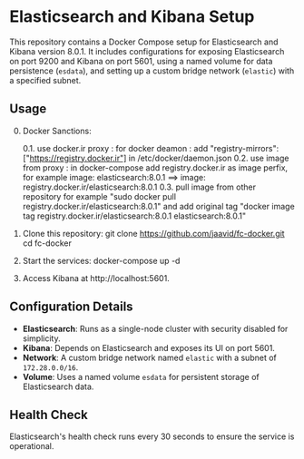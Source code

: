 # Elasticsearch and Kibana Setup

This repository contains a Docker Compose setup for Elasticsearch and Kibana version 8.0.1. 
It includes configurations for exposing Elasticsearch on port 9200 and Kibana on port 5601, using a named volume for data persistence (`esdata`), and setting up a custom bridge network (`elastic`) with a specified subnet.

## Usage
0. Docker Sanctions:

    0.1. use docker.ir proxy : for docker deamon : add "registry-mirrors": ["https://registry.docker.ir"] in /etc/docker/daemon.json
    0.2. use image from proxy : in docker-compose add registry.docker.ir as image perfix, for example image: elasticsearch:8.0.1 ==> image: registry.docker.ir/elasticsearch:8.0.1
    0.3. pull image from other repository for example "sudo docker pull registry.docker.ir/elasticsearch:8.0.1" and add original tag "docker image tag registry.docker.ir/elasticsearch:8.0.1 elasticsearch:8.0.1"

1. Clone this repository:
git clone https://github.com/jaavid/fc-docker.git cd fc-docker


2. Start the services:
docker-compose up -d


3. Access Kibana at http://localhost:5601.

## Configuration Details

- **Elasticsearch**: Runs as a single-node cluster with security disabled for simplicity.
- **Kibana**: Depends on Elasticsearch and exposes its UI on port 5601.
- **Network**: A custom bridge network named `elastic` with a subnet of `172.28.0.0/16`.
- **Volume**: Uses a named volume `esdata` for persistent storage of Elasticsearch data.

## Health Check

Elasticsearch's health check runs every 30 seconds to ensure the service is operational.